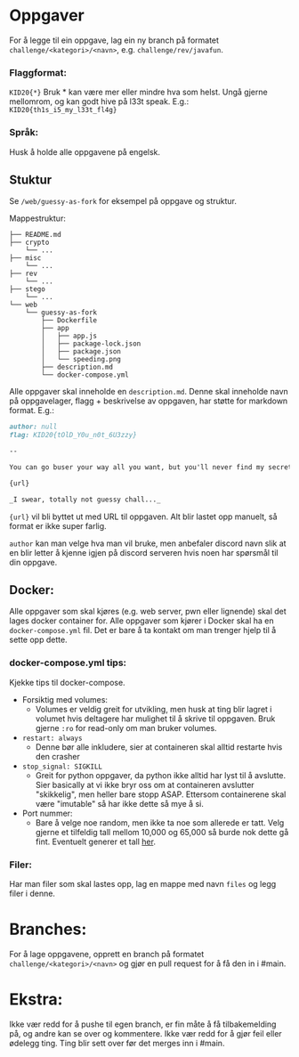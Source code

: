 # Oppgaver
For å legge til ein oppgave, lag ein ny branch på formatet `challenge/<kategori>/<navn>`, e.g. `challenge/rev/javafun`.

### Flaggformat:
`KID20{*}`
Bruk * kan være mer eller mindre hva som helst. Ungå gjerne mellomrom, og kan godt hive på l33t speak. E.g.:
`KID20{th1s_i5_my_l33t_fl4g}`

### Språk:
Husk å holde alle oppgavene på engelsk.

## Stuktur
Se `/web/guessy-as-fork` for eksempel på oppgave og struktur.

Mappestruktur:
```
├── README.md
├── crypto
    └── ...
├── misc
    └── ...
├── rev
    └── ...
├── stego
    └── ...
└── web
    └── guessy-as-fork
        ├── Dockerfile
        ├── app
        │   ├── app.js
        │   ├── package-lock.json
        │   ├── package.json
        │   └── speeding.png
        ├── description.md
        └── docker-compose.yml
```

Alle oppgaver skal inneholde en `description.md`. 
Denne skal inneholde navn på oppgavelager, flagg + beskrivelse av oppgaven, har støtte for markdown format. E.g.:
```markdown
author: null
flag: KID20{tOlD_Y0u_n0t_6U3zzy}

--

You can go buser your way all you want, but you'll never find my secret! Even if you try 10,000 times to guess your way in, you'll never find it!

{url}

_I swear, totally not guessy chall..._
```

`{url}` vil bli byttet ut med URL til oppgaven. Alt blir lastet opp manuelt, så format er ikke super farlig.

`author` kan man velge hva man vil bruke, men anbefaler discord navn slik at en blir letter å kjenne igjen på discord serveren hvis noen har spørsmål til din oppgave.


## Docker:
Alle oppgaver som skal kjøres (e.g. web server, pwn eller lignende) skal det lages docker container for. Alle oppgaver som kjører i Docker skal ha en `docker-compose.yml` fil. Det er bare å ta kontakt om man trenger hjelp til å sette opp dette.

### docker-compose.yml tips:
Kjekke tips til docker-compose.
* Forsiktig med volumes:
	* Volumes er veldig greit for utvikling, men husk at ting blir lagret i volumet hvis deltagere har mulighet til å skrive til oppgaven. Bruk gjerne `:ro` for read-only om man bruker volumes.
* `restart: always`
	* Denne bør alle inkludere, sier at containeren skal alltid restarte hvis den crasher
* `stop_signal: SIGKILL`
	* Greit for python oppgaver, da python ikke alltid har lyst til å avslutte. Sier basically at vi ikke bryr oss om at containeren avslutter "skikkelig", men heller bare stopp ASAP. Ettersom containerene skal være "imutable" så har ikke dette så mye å si.
* Port nummer:
	* Bare å velge noe random, men ikke ta noe som allerede er tatt. Velg gjerne et tilfeldig tall mellom 10,000 og 65,000 så burde nok dette gå fint.
	Eventuelt generer et tall [her](https://duckduckgo.com/?q=random+number+between+10000+and+65000).

### Filer:
Har man filer som skal lastes opp, lag en mappe med navn `files` og legg filer i denne.

# Branches:
For å lage oppgavene, opprett en branch på formatet `challenge/<kategori>/<navn>` og gjør en pull request for å få den in i #main.

# Ekstra:
Ikke vær redd for å pushe til egen branch, er fin måte å få tilbakemelding på, og andre kan se over og kommentere. Ikke vær redd for å gjør feil eller ødelegg ting. Ting blir sett over før det merges inn i #main.